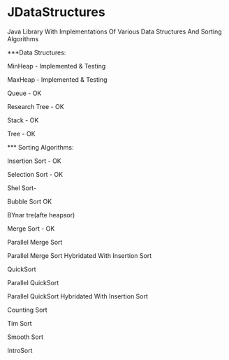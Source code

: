 JDataStructures
===============

Java Library With Implementations Of Various Data Structures And Sorting Algorithms


***Data Structures:

MinHeap - Implemented & Testing

MaxHeap - Implemented & Testing

Queue - OK

Research Tree - OK

Stack - OK

Tree - OK




*** Sorting Algorithms:

Insertion Sort - OK

Selection Sort - OK

Shel Sort- 

Bubble Sort  OK

BYnar tre(afte heapsor)

Merge Sort - OK

Parallel Merge Sort 

Parallel Merge Sort Hybridated With Insertion Sort

QuickSort

Parallel QuickSort

Parallel QuickSort Hybridated With Insertion Sort

Counting Sort

Tim Sort

Smooth Sort

IntroSort
